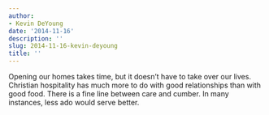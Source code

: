 ```yaml
---
author:
- Kevin DeYoung
date: '2014-11-16'
description: ''
slug: 2014-11-16-kevin-deyoung
title: ''
---
```

Opening our homes takes time, but it doesn’t have to take over our lives. Christian hospitality has much more to do with good relationships than with good food. There is a fine line between care and cumber. In many instances, less ado would serve better.



